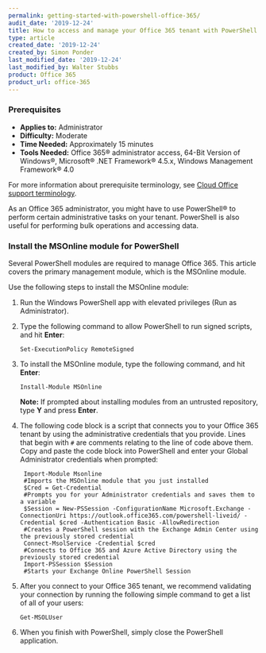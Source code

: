 ```yaml
---
permalink: getting-started-with-powershell-office-365/
audit_date: '2019-12-24'
title: How to access and manage your Office 365 tenant with PowerShell
type: article
created_date: '2019-12-24'
created_by: Simon Ponder
last_modified_date: '2019-12-24'
last_modified_by: Walter Stubbs
product: Office 365
product_url: office-365
---
```


### Prerequisites

- **Applies to:** Administrator
- **Difficulty:** Moderate
- **Time Needed:** Approximately 15 minutes
- **Tools Needed:** Office 365&reg; administrator access, 64-Bit Version of Windows&reg;, Microsoft&reg; .NET Framework&reg; 4.5.x, Windows Management Framework&reg; 4.0

For more information about prerequisite terminology, see [Cloud Office support terminology](/support/how-to/cloud-office-support-terminology).

As an Office 365 administrator, you might have to use PowerShell&reg; to perform certain administrative tasks on your tenant. PowerShell is also useful for performing bulk operations and accessing data.

### Install the MSOnline module for PowerShell

Several PowerShell modules are required to manage Office 365. This article covers the primary management module, which is the MSOnline module.

Use the following steps to install the MSOnline module:

1.	Run the Windows PowerShell app with elevated privileges (Run as Administrator).

2.	Type the following command to allow PowerShell to run signed scripts, and hit **Enter**:

    ```
    Set-ExecutionPolicy RemoteSigned
    ```
3.	To install the MSOnline module, type the following command, and hit **Enter**:

    ```
    Install-Module MSOnline
    ```

    **Note:** If prompted about installing modules from an untrusted repository, type **Y** and press **Enter**.

4. The following code block is a script that connects you to your Office 365 tenant by using the administrative credentials that you provide. Lines that begin with ```#``` are comments relating to the line of code above them. Copy and paste the  code block into PowerShell and enter your Global Administrator credentials when prompted:

        Import-Module Msonline
        #Imports the MSOnline module that you just installed
        $Cred = Get-Credential
        #Prompts you for your Administrator credentials and saves them to a variable
        $Session = New-PSSession -ConfigurationName Microsoft.Exchange -ConnectionUri https://outlook.office365.com/powershell-liveid/ -Credential $cred -Authentication Basic -AllowRedirection
        #Creates a PowerShell session with the Exchange Admin Center using the previously stored credential
        Connect-MsolService -Credential $cred
        #Connects to Office 365 and Azure Active Directory using the previously stored credential
        Import-PSSession $Session
        #Starts your Exchange Online PowerShell Session


5.  After you connect to your Office 365 tenant, we recommend validating your connection by running the following simple command to get a list of all of your users:

     ```
     Get-MSOLUser
     ```

6.  When you finish with PowerShell, simply close the PowerShell application.
